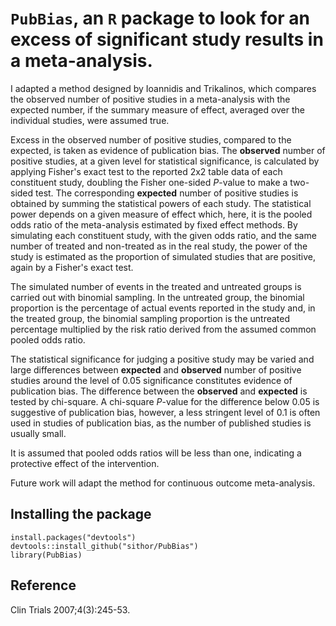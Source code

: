 # `PubBias`, an `R` package to look for an excess of significant study results in a meta-analysis.

I adapted a method designed by Ioannidis and Trikalinos, which
compares the observed number of positive studies in a meta-analysis with
the expected number, if the summary measure of effect, averaged over the
individual studies, were assumed true. 

Excess in the observed number of positive studies, compared to the expected, 
is taken as evidence of publication bias. The **observed** number of positive studies, at a given level
for statistical significance, is calculated by applying Fisher's exact test
to the reported 2x2 table data of each constituent study, doubling the
Fisher one-sided *P*-value to make a two-sided test. The corresponding
**expected** number of positive studies is obtained by summing the statistical
powers of each study. The statistical power depends on a given measure of
effect which, here, it is the pooled odds ratio of the meta-analysis estimated by fixed effect methods.
By simulating each constituent study, with the given odds ratio, and
the same number of treated and non-treated as in the real study, the power
of the study is estimated as the proportion of simulated studies that are
positive, again by a Fisher's exact test. 

The simulated number of events in the treated and untreated groups is carried out with binomial sampling. In the
untreated group, the binomial proportion is the percentage of actual
events reported in the study and, in the treated group, the binomial
sampling proportion is the untreated percentage multiplied by the risk
ratio derived from the assumed common pooled odds ratio. 

The statistical significance for judging a positive study may be varied and large
differences between **expected** and **observed** number of positive studies around
the level of 0.05 significance constitutes evidence of publication bias. 
The difference between the **observed** and **expected** is tested by chi-square. A
chi-square *P*-value for the difference below 0.05 is suggestive of
publication bias, however, a less stringent level of 0.1 is often used in
studies of publication bias, as the number of published studies is usually
small. 

It is assumed that pooled odds ratios will be less than one, 
indicating a protective effect of the intervention.

Future work will adapt the method for continuous outcome meta-analysis.

## Installing the package
`install.packages("devtools")`\
`devtools::install_github("sithor/PubBias")`\
`library(PubBias)`

## Reference
Clin Trials 2007;4(3):245-53.
